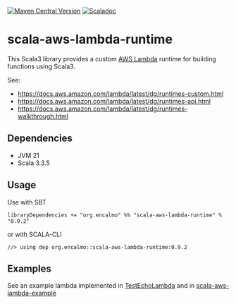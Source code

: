 <a href="https://central.sonatype.com/artifact/org.encalmo/opaque-type_3" target="_blank">![Maven Central Version](https://img.shields.io/maven-central/v/org.encalmo/opaque-type_3?style=for-the-badge)</a> <a href="https://encalmo.github.io/scala-aws-lambda-runtime/scaladoc/org/encalmo/lambda.html" target="_blank"><img alt="Scaladoc" src="https://img.shields.io/badge/docs-scaladoc-red?style=for-the-badge"></a>

# scala-aws-lambda-runtime

This Scala3 library provides a custom [AWS Lambda](https://aws.amazon.com/pm/lambda) runtime for building functions using Scala3.

See: 
- https://docs.aws.amazon.com/lambda/latest/dg/runtimes-custom.html
- https://docs.aws.amazon.com/lambda/latest/dg/runtimes-api.html
- https://docs.aws.amazon.com/lambda/latest/dg/runtimes-walkthrough.html

## Dependencies

- JVM 21
- Scala 3.3.5

## Usage

Use with SBT

    libraryDependencies += "org.encalmo" %% "scala-aws-lambda-runtime" % "0.9.2"

or with SCALA-CLI

    //> using dep org.encalmo::scala-aws-lambda-runtime:0.9.2

## Examples

See an example lambda implemented in [TestEchoLambda](https://github.com/encalmo/scala-aws-lambda-runtime/blob/main/TestEchoLambda.scala) and in [scala-aws-lambda-example](https://github.com/encalmo/scala-aws-lambda-example)
